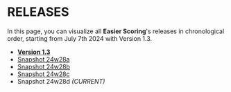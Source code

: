 # RELEASES
In this page, you can visualize all **Easier Scoring**'s releases in chronological order, starting from July 7th 2024 with Version 1.3.
- **[Version 1.3](https://github.com/cerloCasa/Easier-Scoring/releases/tag/v1.3)**
- [Snapshot 24w28a](https://github.com/cerloCasa/Easier-Scoring/releases/tag/snapshot-24w28a)
- [Snapshot 24w28b](https://github.com/cerloCasa/Easier-Scoring/releases/tag/snapshot-24w28b)
- [Snapshot 24w28c](https://github.com/cerloCasa/Easier-Scoring/releases/tag/snapshot-24w28c)
- Snapshot 24w28d *(CURRENT)*
